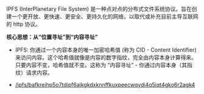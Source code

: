 IPFS (InterPlanetary File System) 是一种点对点的分布式文件系统协议。旨在创建一个更开放、更快速、更安全、更持久化的网络，以取代或补充目前主导互联网的 http 协议。

**核心思想：从“位置寻址”到“内容寻址”**

- IPFS: 你通过一个内容本身的唯一加密哈希值 (称为 CID - Content Identifier) 来访问内容。这个哈希值就像是内容的数字指纹，完全由内容本身计算得来。只要内容不变，哈希值就不变。这称为 “内容寻址” - 你通过内容本身（其指纹）请求内容。

- [/ipfs/bafkreihp5o7tdipf6ajkgkdxknnffkuxpeecwqydi4q5iqt4gko6r2agk4](/ipfs/bafkreihp5o7tdipf6ajkgkdxknnffkuxpeecwqydi4q5iqt4gko6r2agk4)
